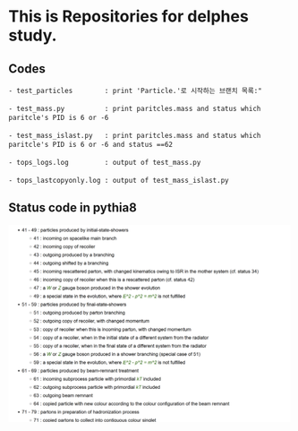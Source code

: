 # This is Repositories for delphes study.


## Codes
	- test_particles        : print 'Particle.'로 시작하는 브랜치 목록:"

	- test_mass.py          : print paritcles.mass and status which paritcle's PID is 6 or -6

	- test_mass_islast.py   : print paritcles.mass and status which paritcle's PID is 6 or -6 and status ==62

	- tops_logs.log         : output of test_mass.py

	- tops_lastcopyonly.log : output of test_mass_islast.py


## Status code in pythia8

![Pythia status](./pythia_status.png)


